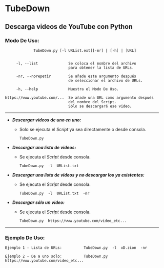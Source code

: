 # TubeDown
## Descarga videos de YouTube con Python

### Modo De Uso:

                 TubeDown.py [-l URList.ext][-nr] | [-h] | [URL]


         -l, --list              Se coloca el nombre del archivo
                                 para obtener la lista de URLs.

         -nr, --norepetir        Se añade este argumento después
                                 de seleccionar el archivo de URLs.

         -h, --help              Muestra el Modo De Uso.

    https://www.youtube.com/...  Se añade una URL como argumento después 
                                 del nombre del Script.
                                 Sólo se descargará ese video.

- - -


 * ___Descargar videos de uno en uno:___
 
    - Solo se ejecuta el _Script_ ya sea directamente o desde consola.
        
        ```batch
        TubeDown.py
        ```
 * ___Descargar una lista de videos:___
 
    - Se ejecuta el _Script_ desde consola.
        
        ```batch
        TubeDown.py  -l  URList.txt
        ```
        
 * ___Descargar una lista de videos y no descargar los ya existentes:___
 
    - Se ejecuta el _Script_ desde consola.
        
        ```batch
        TubeDown.py  -l  URList.txt  -nr
        ```
        
 * ___Descargar sólo un video:___
 
    - Se ejecuta el _Script_ desde consola.
        
        ```batch
        TubeDown.py  https://www.youtube.com/video_etc...
        ```

- - -

### Ejemplo De Uso:

```batch
Ejemplo 1 - Lista de URLs:          TubeDown.py  -l  xD.zion  -nr
                      
Ejemplo 2 - De a uno solo:          TubeDown.py  https://www.youtube.com/video_etc...
```
